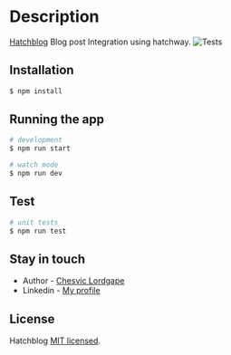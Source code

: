 
# Description

[Hatchblog](https://github.com/lordgape/hatchblog) Blog post Integration using hatchway.
![Tests](https://github.com/lordgape/hatchblog/actions/workflows/tests.yml/badge.svg)

## Installation

```bash
$ npm install
```

## Running the app

```bash
# development
$ npm run start

# watch mode
$ npm run dev
```

## Test

```bash
# unit tests
$ npm run test
```



## Stay in touch

- Author - [Chesvic Lordgape](https://github.com/lordgape)
- Linkedin - [My profile](https://www.linkedin.com/in/chesvic-lordgape/)

## License

Hatchblog [MIT licensed](LICENSE).
